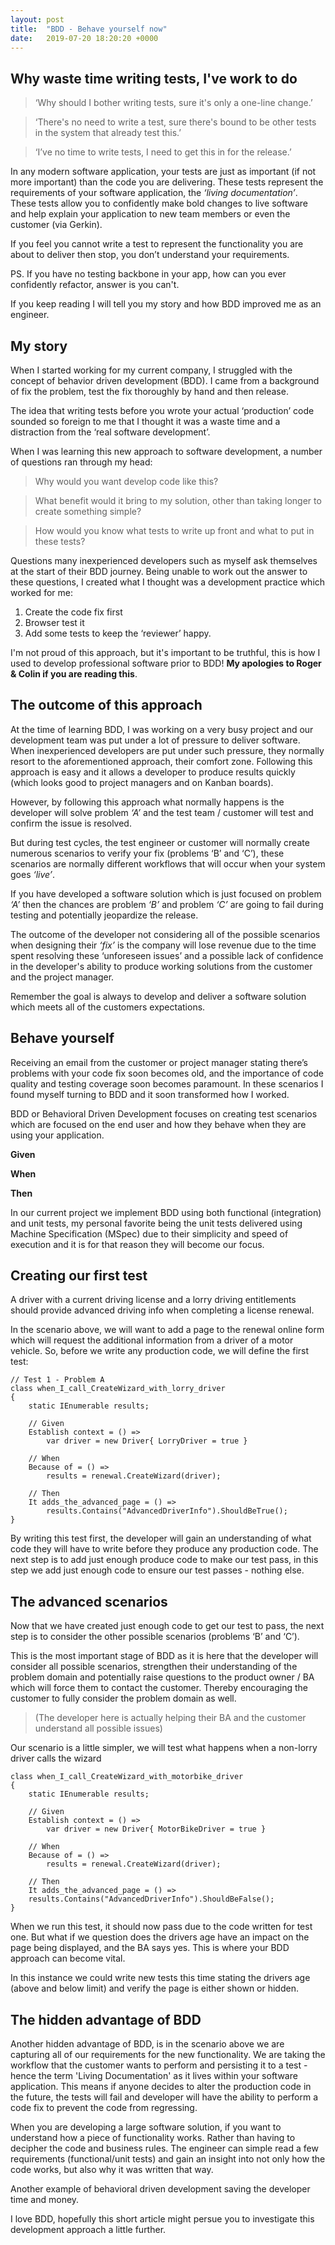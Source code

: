 ```yaml
---
layout: post
title:  "BDD - Behave yourself now"
date:   2019-07-20 18:20:20 +0000
---
```

## Why waste time writing tests, I've work to do 

>‘Why should I bother writing tests, sure it's only a one-line change.’ 

>‘There's no need to write a test, sure there's bound to be other tests in the system that already test this.’ 

>‘I’ve no time to write tests, I need to get this in for the release.’ 

In any modern software application, your tests are just as important (if not more important) than the code you are delivering. These tests represent the requirements of your software application, the <em>‘living documentation’</em>. These tests allow you to confidently make bold changes to live software and help explain your application to new team members or even the customer (via Gerkin). 

If you feel you cannot write a test to represent the functionality you are about to deliver then stop, you don’t understand your requirements. 

PS. If you have no testing backbone in your app, how can you ever confidently refactor, answer is you can't. 

If you keep reading I will tell you my story and how BDD improved me as an engineer. 

## My story 

When I started working for my current company, I struggled with the concept of behavior driven development (BDD). I came from a background of fix the problem, test the fix thoroughly by hand and then release. 

The idea that writing tests before you wrote your actual ‘production’ code sounded so foreign to me that I thought it was a waste time and a distraction from the ‘real software development’. 

When I was learning this new approach to software development, a number of questions ran through my head: 

>Why would you want develop code like this? 

>What benefit would it bring to my solution, other than taking longer to create something simple? 

>How would you know what tests to write up front and what to put in these tests? 

Questions many inexperienced developers such as myself ask themselves at the start of their BDD journey. Being unable to work out the answer to these questions, I created what I thought was a development practice which worked for me: 

<ol>
<li> Create the code fix first </li>

<li> Browser test it </li>

<li> Add some tests to keep the ‘reviewer’ happy. </li>
</ol>

I'm not proud of this approach, but it's important to be truthful, this is how I used to develop professional software prior to BDD! <strong>My apologies to Roger & Colin if you are reading this</strong>. 

## The outcome of this approach 

At the time of learning BDD, I was working on a very busy project and our development team was put under a lot of pressure to deliver software. When inexperienced developers are put under such pressure, they normally resort to the aforementioned approach, their comfort zone. Following this approach is easy and it allows a developer to produce results quickly (which looks good to project managers and on Kanban boards). 

However, by following this approach what normally happens is the developer will solve problem <em>‘A’</em> and the test team / customer will test and confirm the issue is resolved.  

But during test cycles, the test engineer or customer will normally create numerous scenarios to verify your fix (problems ‘B’ and ‘C’), these scenarios are normally different workflows that will occur when your system goes <em>‘live’</em>. 

If you have developed a software solution which is just focused on problem <em>‘A’</em> then the chances are problem <em>‘B’</em> and problem <em>‘C’</em> are going to fail during testing and potentially jeopardize the release. 

The outcome of the developer not considering all of the possible scenarios when designing their <em>‘fix’</em> is the company will lose revenue due to the time spent resolving these ‘unforeseen issues’ and a possible lack of confidence in the developer's ability to produce working solutions from the customer and the project manager. 

Remember the goal is always to develop and deliver a software solution which meets all of the customers expectations. 

## Behave yourself 

Receiving an email from the customer or project manager stating there’s problems with your code fix soon becomes old, and the importance of code quality and testing coverage soon becomes paramount. In these scenarios I found myself turning to BDD and it soon transformed how I worked. 

BDD or Behavioral Driven Development focuses on creating test scenarios which are focused on the end user and how they behave when they are using your application. 

<strong>Given</strong>

<strong>When</strong>

<strong>Then</strong>

In our current project we implement BDD using both functional (integration) and unit tests, my personal favorite being the unit tests delivered using Machine Specification (MSpec) due to their simplicity and speed of execution and it is for that reason they will become our focus. 

## Creating our first test 
A driver with a current driving license and a lorry driving entitlements should provide advanced driving info when completing a license renewal. 

In the scenario above, we will want to add a page to the renewal online form which will request the additional information from a driver of a motor vehicle. So, before we write any production code, we will define the first test: 

    // Test 1 - Problem A 
    class when_I_call_CreateWizard_with_lorry_driver  
    { 
        static IEnumerable results; 

        // Given  
        Establish context = () => 
            var driver = new Driver{ LorryDriver = true }  

        // When  
        Because of = () => 
            results = renewal.CreateWizard(driver);  

        // Then  
        It adds_the_advanced_page = () => 
            results.Contains("AdvancedDriverInfo").ShouldBeTrue();  
    }  

By writing this test first, the developer will gain an understanding of what code they will have to write before they produce any production code. The next step is to add just enough produce code to make our test pass, in this step we add just enough code to ensure our test passes - nothing else. 

## The advanced scenarios 
Now that we have created just enough code to get our test to pass, the next step is to consider the other possible scenarios (problems ‘B’ and ‘C’).  

This is the most important stage of BDD as it is here that the developer will consider all possible scenarios, strengthen their understanding of the problem domain and potentially raise questions to the product owner / BA which will force them to contact the customer. Thereby encouraging the customer to fully consider the problem domain as well. 

>(The developer here is actually helping their BA and the customer understand all possible issues)

Our scenario is a little simpler, we will test what happens when a non-lorry driver calls the wizard 

    class when_I_call_CreateWizard_with_motorbike_driver  
    {  
        static IEnumerable results; 

        // Given  
        Establish context = () => 
            var driver = new Driver{ MotorBikeDriver = true }  

        // When  
        Because of = () => 
            results = renewal.CreateWizard(driver);   

        // Then  
        It adds_the_advanced_page = () => 
        results.Contains("AdvancedDriverInfo").ShouldBeFalse(); 
    }  

When we run this test, it should now pass due to the code written for test one. But what if we question does the drivers age have an impact on the page being displayed, and the BA says yes. This is where your BDD approach can become vital. 

In this instance we could write new tests this time stating the drivers age (above and below limit) and verify the page is either shown or hidden. 

## The hidden advantage of BDD 

Another hidden advantage of BDD, is in the scenario above we are capturing all of our requirements for the new functionality. We are taking the workflow that the customer wants to perform and persisting it to a test - hence the term 'Living Documentation' as it lives within your software application. This means if anyone decides to alter the production code in the future, the tests will fail and developer will have the ability to perform a code fix to prevent the code from regressing. 

When you are developing a large software solution, if you want to understand how a piece of functionality works. Rather than having to decipher the code and business rules. The engineer can simple read a few requirements (functional/unit tests) and gain an insight into not only how the code works, but also why it was written that way. 

Another example of behavioral driven development saving the developer time and money. 

I love BDD, hopefully this short article might persue you to investigate this development approach a little further.